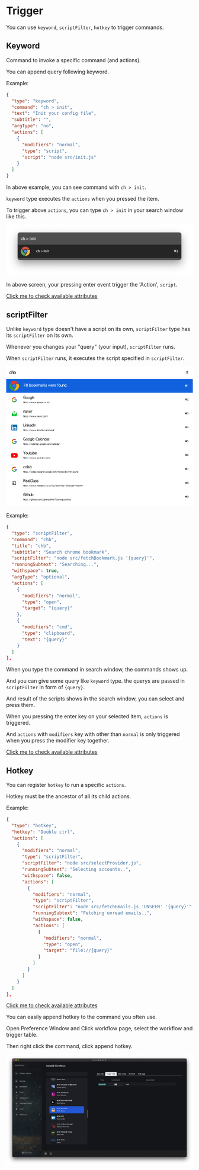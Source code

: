 # Trigger

You can use `keyword`, `scriptFilter`, `hotkey` to trigger commands.

## Keyword

Command to invoke a specific command (and actions).

You can append query following keyword.

Example:

```json
{
  "type": "keyword",
  "command": "ch > init",
  "text": "Init your config file",
  "subtitle": "",
  "argType": "no",
  "actions": [
    {
      "modifiers": "normal",
      "type": "script",
      "script": "node src/init.js"
    }
  ]
}
```

In above example, you can see command with `ch > init`.

`keyword` type executes the `actions` when you pressed the item.

To trigger above `actions`, you can type `ch > init` in your search window like this.

![](./imgs/trigger-description-1.png)

In above screen, your pressing enter event trigger the 'Action', `script`.

[Click me to check available attributes](./keyword-description.md)

## scriptFilter

Unlike `keyword` type doesn't have a script on its own, `scriptFilter` type has its `scriptFilter` on its own.

Whenever you changes your "query" (your input), `scriptFilter` runs.

When `scriptFilter` runs, it executes the script specified in `scriptFilter`.

![](./imgs/trigger-description-2.png)

Example: 

```json
{
  "type": "scriptFilter",
  "command": "chb",
  "title": "chb",
  "subtitle": "Search chrome bookmark",
  "scriptFilter": "node src/fetchBookmark.js '{query}'",
  "runningSubtext": "Searching...",
  "withspace": true,
  "argType": "optional",
  "actions": [
    {
      "modifiers": "normal",
      "type": "open",
      "target": "{query}"
    },
    {
      "modifiers": "cmd",
      "type": "clipboard",
      "text": "{query}"
    }
  ]
},
```

When you type the command in search window, the commands shows up.

And you can give some query like `keyword` type. the querys are passed in `scriptFilter` in form of `{query}`.

And result of the scripts shows in the search window, you can select and press them.

When you pressing the enter key on your selected item, `actions` is triggered.

And `actions` with `modifiers` key with other than `normal` is only triggered when you press the modifier key together.

[Click me to check available attributes](./scriptfilter-description.md)

## Hotkey

You can register `hotkey` to run a specific `actions`.

Hotkey must be the ancestor of all its child actions.

Example:

```json
{
  "type": "hotkey",
  "hotkey": "Double ctrl",
  "actions": [
    {
      "modifiers": "normal",
      "type": "scriptFilter",
      "scriptFilter": "node src/selectProvider.js",
      "runningSubtext": "Selecting accounts..",
      "withspace": false,
      "actions": [
        {
          "modifiers": "normal",
          "type": "scriptFilter",
          "scriptFilter": "node src/fetchEmails.js 'UNSEEN' '{query}'",
          "runningSubtext": "Fetching unread emails..",
          "withspace": false,
          "actions": [
            {
              "modifiers": "normal",
              "type": "open",
              "target": "file://{query}"
            }
          ]
        }
      ]
    }
  ]
},
```

[Click me to check available attributes](./hotkey-description.md)

You can easily append hotkey to the command you often use.

Open Preference Window and Click workflow page, select the workflow and trigger table.

Then right click the command, click append hotkey.

![](./imgs/append-hotkey.png)